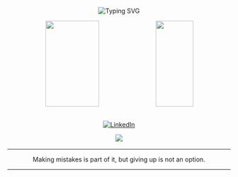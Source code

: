 <p align="center">
	<img src="https://readme-typing-svg.demolab.com?font=Fira+Code&pause=10&color=BC18BD&random=false&width=435&lines=+Developer" alt="Typing SVG" />
</p>

<div align='center'>
 
<div align="center">  
  
  <img width="49%" height="195px" src="https://github-readme-stats.vercel.app/api?username=penafortee&show_icons=true&count_private=true&title_color=80F7D4&icon_color=9d00ff&text_color=c9d1d9&bg_color=0d1117&border_color=fff0"/> 
  
  <img width="41%" height="195px" src="https://github-readme-stats.vercel.app/api/top-langs/?username=penafortee&layout=compact&title_color=80F7D4&text_color=fff&bg_color=0d1117&border_color=fff0"/>
  
</div>

</div>

<h2 align='center'></h2>

<div align='center'>

[![LinkedIn](https://img.shields.io/badge/linkedin-%230077B5.svg?style=for-the-badge&logo=linkedin&logoColor=white)](https://www.linkedin.com/in/nathalia-freitas-1644031b3/)

<p align="center">
	<img alingn="center" src="https://profile-counter.glitch.me/penafortee/count.svg" />
</p>

<hr>
Making mistakes is part of it, but giving up is not an option.
<hr>

<!--<br><a href="https://github.com/penafortee/penafortee"><img src="https://views.whatilearened.today/views/github/penafortee/penafortee.svg" alt="Views Badge"/></a>

<!--![Snake animation](https://github.com/penafortee/penafortee/raw/output/github-contribution-grid-snake.svg)
